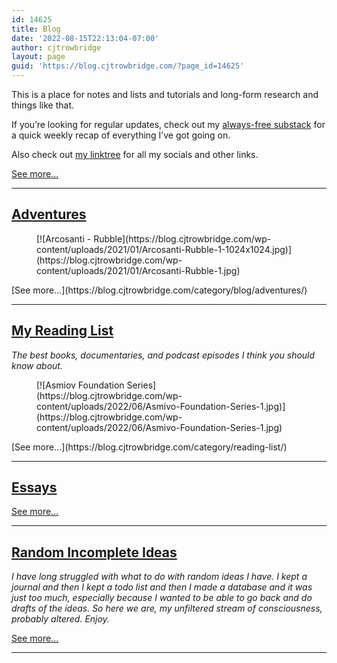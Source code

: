 ```yaml
---
id: 14625
title: Blog
date: '2022-08-15T22:13:04-07:00'
author: cjtrowbridge
layout: page
guid: 'https://blog.cjtrowbridge.com/?page_id=14625'
---
```


This is a place for notes and lists and tutorials and long-form research and things like that.

If you’re looking for regular updates, check out my [always-free substack](https://cjtrowbridge.substack.com/) for a quick weekly recap of everything I’ve got going on.

Also check out [my linktree](https://linktr.ee/cjtrowbridge) for all my socials and other links.

[See more...](https://blog.cjtrowbridge.com/category/blog/featured/)

---

## [Adventures](https://blog.cjtrowbridge.com/category/blog/adventures/)

<figure class="wp-block-image size-large">[![Arcosanti - Rubble](https://blog.cjtrowbridge.com/wp-content/uploads/2021/01/Arcosanti-Rubble-1-1024x1024.jpg)](https://blog.cjtrowbridge.com/wp-content/uploads/2021/01/Arcosanti-Rubble-1.jpg)</figure>[See more...](https://blog.cjtrowbridge.com/category/blog/adventures/)

---

## [My Reading List](https://blog.cjtrowbridge.com/category/reading-list/)

*The best books, documentaries, and podcast episodes I think you should know about.*

<figure class="wp-block-image size-full">[![Asmiov Foundation Series](https://blog.cjtrowbridge.com/wp-content/uploads/2022/06/Asmivo-Foundation-Series-1.jpg)](https://blog.cjtrowbridge.com/wp-content/uploads/2022/06/Asmivo-Foundation-Series-1.jpg)</figure>[See more...](https://blog.cjtrowbridge.com/category/reading-list/)

---

## [Essays](https://blog.cjtrowbridge.com/category/blog/sociology/essays/)

[See more...](https://blog.cjtrowbridge.com/category/blog/sociology/essays/)

---

## [Random Incomplete Ideas](https://blog.cjtrowbridge.com/category/blog/projects/ideas/)

*I have long struggled with what to do with random ideas I have. I kept a journal and then I kept a todo list and then I made a database and it was just too much, especially because I wanted to be able to go back and do drafts of the ideas. So here we are, my unfiltered stream of consciousness, probably altered. Enjoy.*

[See more...](https://blog.cjtrowbridge.com/category/blog/projects/ideas/)

---

<style>.homepage-list, .homepage-list li{list-style-type: disc; !important}</style>